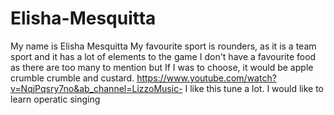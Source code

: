 # Elisha-Mesquitta
My name is Elisha Mesquitta
My favourite sport is rounders, as it is a team sport and it has a lot of elements to the game
I don't have a favourite food as there are too many to mention but If I was to choose, it would be apple crumble crumble and custard.
https://www.youtube.com/watch?v=NqjPqsry7no&ab_channel=LizzoMusic- I like this tune a lot.
I would like to learn operatic singing